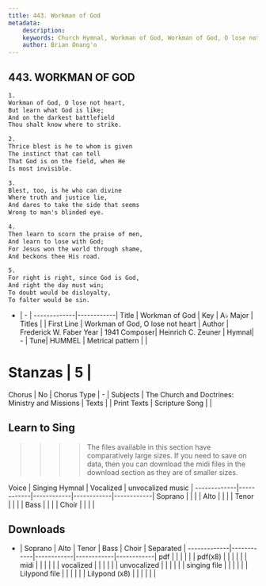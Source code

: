 ```yaml
---
title: 443. Workman of God
metadata:
    description: 
    keywords: Church Hymnal, Workman of God, Workman of God, O lose not heart, 
    author: Brian Onang'o
---
```



## 443. WORKMAN OF GOD

```txt
1.
Workman of God, O lose not heart, 
But learn what God is like; 
And on the darkest battlefield 
Thou shalt know where to strike. 

2.
Thrice blest is he to whom is given 
The instinct that can tell 
That God is on the field, when He 
Is most invisible. 

3.
Blest, too, is he who can divine 
Where truth and justice lie, 
And dares to take the side that seems 
Wrong to man's blinded eye. 

4.
Then learn to scorn the praise of men, 
And learn to lose with God; 
For Jesus won the world through shame, 
And beckons thee His road. 

5.
For right is right, since God is God, 
And right the day must win; 
To doubt would be disloyalty, 
To falter would be sin.
```

- |   -  |
-------------|------------|
Title | Workman of God |
Key | A♭ Major |
Titles |  |
First Line | Workman of God, O lose not heart |
Author | Frederick W. Faber
Year | 1941
Composer| Heinrich C. Zeuner |
Hymnal|  - |
Tune| HUMMEL |
Metrical pattern | |
# Stanzas | 5 |
Chorus | No |
Chorus Type | - |
Subjects | The Church and Doctrines: Ministry and Missions |
Texts |  |
Print Texts | 
Scripture Song |  |
  
## Learn to Sing

>>>> The files available in this section have comparatively large sizes. If you need to save on data, then you can download the midi files in the download section as they are of smaller sizes.

Voice |  Singing Hymnal | Vocalized | unvocalized music |
-------------|------------|------------|------------|------------|
Soprano | | | |
Alto | | | |
Tenor | | | |
Bass | | | |
Choir | | | |

## Downloads

- |  Soprano | Alto | Tenor | Bass | Choir | Separated |
-------------|------------|------------|------------|------------|
pdf | | | | | |
pdf(x8) | | | | | |
midi | | | | | |
vocalized | | | | | |
unvocalized | | | | | |
singing file | | | | | |
Lilypond file | | | | | |
Lilypond (x8) | | | | | |
  